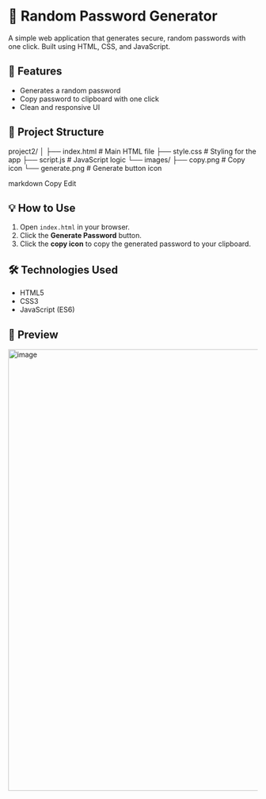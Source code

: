 # 🔐 Random Password Generator

A simple web application that generates secure, random passwords with one click. Built using HTML, CSS, and JavaScript.

## 🚀 Features

- Generates a random password
- Copy password to clipboard with one click
- Clean and responsive UI

## 📁 Project Structure

project2/
│
├── index.html # Main HTML file
├── style.css # Styling for the app
├── script.js # JavaScript logic
└── images/
├── copy.png # Copy icon
└── generate.png # Generate button icon

markdown
Copy
Edit

## 💡 How to Use

1. Open `index.html` in your browser.
2. Click the **Generate Password** button.
3. Click the **copy icon** to copy the generated password to your clipboard.


## 🛠 Technologies Used

- HTML5
- CSS3
- JavaScript (ES6)

## 📸 Preview

<img width="1917" height="893" alt="image" src="https://github.com/user-attachments/assets/05910885-02b6-4576-802b-f7ab4a51d65b" />
